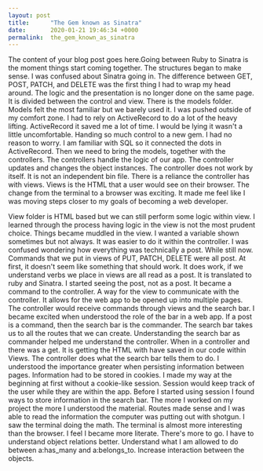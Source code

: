 ```yaml
---
layout: post
title:      "The Gem known as Sinatra"
date:       2020-01-21 19:46:34 +0000
permalink:  the_gem_known_as_sinatra
---
```



The content of your blog post goes here.Going between Ruby to Sinatra is the moment things start coming together. The structures began to make sense. I was confused about Sinatra going in. The difference between GET, POST, PATCH, and DELETE was the first thing I had to wrap my head around. The logic and the presentation is no longer done on the same page. It is divided between the control and view. There is the models folder. Models felt the most familiar but we barely used it. I was pushed outside of my comfort zone. I had to rely on ActiveRecord to do a lot of the heavy lifting. ActiveRecord it saved me a lot of time. I would be lying it wasn't a little uncomfortable. Handing so much control to a new gem. I had no reason to worry. I am familiar with SQL so it connected the dots in ActiveRecord. Then we need to bring the models, together with the controllers. The controllers handle the logic of our app. The controller updates and changes the object instances. 
The controller does not work by itself. It is not an independent bin file. There is a reliance the controller has with views. Views is the HTML that a user would see on their browser. The change from the terminal to a browser was exciting. It made me feel like I was moving steps closer to my goals of becoming a web developer. 

View folder is HTML based but we can still perform some logic within view. I learned through the process having logic in the view is not the most prudent choice. Things became muddled in the view. I wanted a variable shown sometimes but not always. It was easier to do it within the controller.
I was confused wondering how everything was technically a post. While still now. Commands that we put in views of PUT, PATCH, DELETE were all post. At first, it doesn't seem like something that should work. It does work, if we understand verbs we place in views are all read as a post. It is translated to ruby and Sinatra. I started seeing the post, not as a post. It became a command to the controller. A way for the view to communicate with the controller. It allows for the web app to be opened up into multiple pages. The controller would receive commands through views and the search bar. I became excited when understood the role of the bar in a web app. If a post is a command, then the search bar is the commander. The search bar takes us to all the routes that we can create. 
Understanding the search bar as commander helped me understand the controller. When in a controller and there was a get. It is getting the HTML with have saved in our code within Views. The controller does what the search bar tells them to do. I understood the importance greater when persisting information between pages. Information had to be stored in cookies. I made my way at the beginning at first without a cookie-like session. Session would keep track of the user while they are within the app. Before I started using session I found ways to store information in the search bar. The more I worked on my project the more I understood the material. Routes made sense and I was able to read the information the computer was putting out with shotgun. I saw the terminal doing the math. The terminal is almost more interesting than the browser. I feel I became more literate.
There's more to go. I have to understand object relations better. Understand what I am allowed to do between a:has_many and a:belongs_to. Increase interaction between the objects. 
